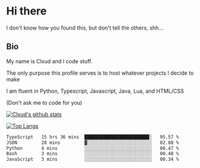 

# Hi there
I don't know how you found this, but don't tell the others, shh...

## Bio
My name is Clxud and I code stuff.

The only purpose this profile serves is to host whatever projects I decide to make

I am fluent in Python, Typescript, Javascript, Java, Lua, and HTML/CSS



(Don't ask me to code for you)

[![Clxud's github stats](https://github-readme-stats.vercel.app/api?username=cloudwithax&count_private=true&theme=dark&show_icons=true)](https://github.com/anuraghazra/github-readme-stats) 

[![Top Langs](https://github-readme-stats.vercel.app/api/top-langs/?username=cloudwithax&theme=dark)](https://github.com/anuraghazra/github-readme-stats)

<!--START_SECTION:waka-->

```txt
TypeScript   15 hrs 36 mins  ████████████████████████░   95.57 %
JSON         28 mins         ▓░░░░░░░░░░░░░░░░░░░░░░░░   02.88 %
Python       4 mins          ░░░░░░░░░░░░░░░░░░░░░░░░░   00.47 %
Bash         3 mins          ░░░░░░░░░░░░░░░░░░░░░░░░░   00.40 %
JavaScript   3 mins          ░░░░░░░░░░░░░░░░░░░░░░░░░   00.34 %
```

<!--END_SECTION:waka-->







